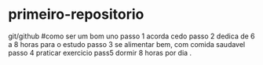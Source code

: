 # primeiro-repositorio
git/github
#como ser um bom uno
passo 1
acorda cedo
passo 2
dedica de 6 a 8 horas para o estudo 
passo 3 
se alimentar bem, com comida saudavel
passo 4 
praticar exercicio 
pass5 
dormir 8 horas por dia .
